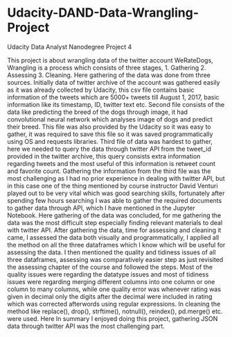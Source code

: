 # Udacity-DAND-Data-Wrangling-Project
Udacity Data Analyst Nanodegree Project 4

This project is about wrangling data of the twitter account WeRateDogs, Wrangling is a process which consists of three stages, 1. Gathering 2. Assessing 3. Cleaning.
Here gathering of the data was done from three sources. Initially data of twitter archive of the account was gathered easily as it was already collected by Udacity, this csv file contains basic information of the tweets which are 5000+ tweets till August 1, 2017, basic information like its timestamp, ID, twitter text etc. Second file consists of the data like predicting the breed of the dogs through image, it had convolutional neural network which analyses image of dogs and predict their breed. This file was also provided by the Udacity so it was easy to gather, it was required to save this file so it was saved programmatically using OS and requests libraries. Third file of data was hardest to gather, here we needed to query the data through twitter API from the tweet_id provided in the twitter archive, this query consists extra information regarding tweets and the most useful of this information is retweet count and favorite count. Gathering the information from the third file was the most challenging as I had no prior experience in dealing with twitter API, but in this case one of the thing mentioned by course instructor David Venturi played out to be very vital which was good searching skills, fortunately after spending few hours searching I was able to gather the required documents to gather data through API, which I have mentioned in the Jupyter Notebook. Here gathering of the data was concluded, for me gathering the data was the most difficult step especially finding relevant materials to deal with twitter API.
After gathering the data, time for assessing and cleaning it came, I assessed the data both visually and
programmatically, I applied all the method on all the three dataframes which I know which will be useful for assessing the data. I then mentioned the quality and tidiness issues of all three dataframes, assessing was comparatively easier step as just revisited the assessing chapter of the course and followed the steps. Most of the quality issues were regarding the datatype issues and most of tidiness issues were regarding merging different columns into one column or one column to many columns, while one quality error was whenever rating was given in decimal only the digits after the decimal were included in rating which was corrected afterwords using regular expressions. In cleaning the method like replace(), drop(), strftime(), notnull(), reindex(), pd.merge() etc. were used. Here
In summary I enjoyed doing this project, gathering JSON data through twitter API was the most challenging part.
